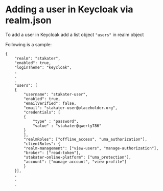 # Adding a user in Keycloak via realm.json

To add a user in Keycloak add a list object `"users"` in realm object

Following is a sample:

```
{
    "realm": "stakater",
    "enabled": true,
    "loginTheme": "keycloak",
    .
    .
    .
    "users": [
    {
        "username": "stakater-user",
        "enabled": true,
        "emailVerified": false,
        "email": "stakater-user@placeholder.org",
        "credentials": [
        { 
            "type" : "password",
            "value" : "stakater@qwerty786"
        }
        ],
        "realmRoles": ["offline_access", "uma_authorization"],
        "clientRoles": {
        "realm-management": ["view-users", "manage-authorization"],
        "broker": ["read-token"],
        "stakater-online-platform": ["uma_protection"],
        "account": ["manage-account", "view-profile"]
        }
    }],
    .
    .
    .
```

